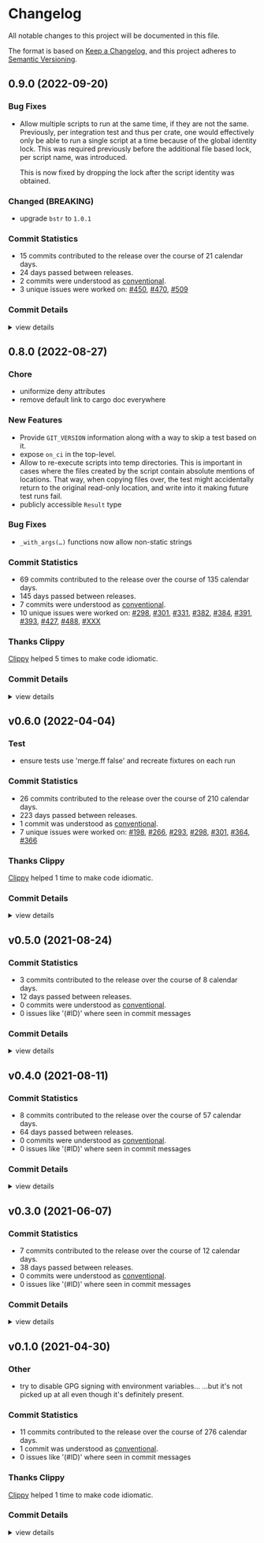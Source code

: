 # Changelog

All notable changes to this project will be documented in this file.

The format is based on [Keep a Changelog](https://keepachangelog.com/en/1.0.0/),
and this project adheres to [Semantic Versioning](https://semver.org/spec/v2.0.0.html).

## 0.9.0 (2022-09-20)

### Bug Fixes

 - <csr-id-cba9edeb403aae4d77087de4167cbabe72525d92/> Allow multiple scripts to run at the same time, if they are not the same.
   Previously, per integration test and thus per crate, one would
   effectively only be able to run a single script at a time because of the
   global identity lock. This was required previously before the additional
   file based lock, per script name, was introduced.
   
   This is now fixed by dropping the lock after the script identity was
   obtained.

### Changed (BREAKING)

 - <csr-id-99905bacace8aed42b16d43f0f04cae996cb971c/> upgrade `bstr` to `1.0.1`

### Commit Statistics

<csr-read-only-do-not-edit/>

 - 15 commits contributed to the release over the course of 21 calendar days.
 - 24 days passed between releases.
 - 2 commits were understood as [conventional](https://www.conventionalcommits.org).
 - 3 unique issues were worked on: [#450](https://github.com/Byron/gitoxide/issues/450), [#470](https://github.com/Byron/gitoxide/issues/470), [#509](https://github.com/Byron/gitoxide/issues/509)

### Commit Details

<csr-read-only-do-not-edit/>

<details><summary>view details</summary>

 * **[#450](https://github.com/Byron/gitoxide/issues/450)**
    - upgrade `bstr` to `1.0.1` ([`99905ba`](https://github.com/Byron/gitoxide/commit/99905bacace8aed42b16d43f0f04cae996cb971c))
    - Allow multiple scripts to run at the same time, if they are not the same. ([`cba9ede`](https://github.com/Byron/gitoxide/commit/cba9edeb403aae4d77087de4167cbabe72525d92))
    - Make tests more robust; fix windows tests ([`1983fbc`](https://github.com/Byron/gitoxide/commit/1983fbc39be3da5598cf3af6fb97f6ea0bc3ec6b))
 * **[#470](https://github.com/Byron/gitoxide/issues/470)**
    - update changelogs prior to release ([`caa7a1b`](https://github.com/Byron/gitoxide/commit/caa7a1bdef74d7d3166a7e38127a59f5ab3cfbdd))
 * **[#509](https://github.com/Byron/gitoxide/issues/509)**
    - some unit tests for the time when something truly unparseable shows up ([`94fc0d6`](https://github.com/Byron/gitoxide/commit/94fc0d60d21c22a0d36f5de986cd9443755141bf))
    - Be more verbose when git version parsing fails ([`9c2f1b5`](https://github.com/Byron/gitoxide/commit/9c2f1b5d03fbcf5dd08c2469ea17da426ea6670c))
 * **Uncategorized**
    - Merge branch 'index-from-tree' ([`172f73c`](https://github.com/Byron/gitoxide/commit/172f73cf26878d153d51790fa01853fa4ba6beb7))
    - make fmt ([`535e967`](https://github.com/Byron/gitoxide/commit/535e967666c6da657ff1b7eff7c64ab27cafb182))
    - Merge branch 'main' into filter-refs-by-spec ([`9aa1d3d`](https://github.com/Byron/gitoxide/commit/9aa1d3dc46d4b1c76af257f573aff3aeef2d3fa8))
    - Merge branch 'main' into filter-refs-by-spec ([`1f6e5ab`](https://github.com/Byron/gitoxide/commit/1f6e5ab15f5fd8d23719b13e6aea59cd231ac0fe))
    - Merge branch 'git_date_parse' ([`75591fb`](https://github.com/Byron/gitoxide/commit/75591fb108ce440ba2f920bebf99158b407e3046))
    - Release git-hash v0.9.9 ([`da0716f`](https://github.com/Byron/gitoxide/commit/da0716f8c27b4f29cfff0e5ce7fcb3d7240f4aeb))
    - Release git-diff v0.18.1, git-discover v0.4.2, git-traverse v0.16.4, git-repository v0.23.1 ([`2571831`](https://github.com/Byron/gitoxide/commit/2571831e5939bf4ea6f19537b0c1ccd71dc99088))
    - fix format ([`1b00ab1`](https://github.com/Byron/gitoxide/commit/1b00ab1d2a38e0ee33570714760a21cc8ca3785e))
    - Fix git_version_from_bytes to handle trailing newline ([`14e4e66`](https://github.com/Byron/gitoxide/commit/14e4e66fe064114f3d9f1dc07ce34497abf8374e))
</details>

## 0.8.0 (2022-08-27)

<csr-id-f7f136dbe4f86e7dee1d54835c420ec07c96cd78/>
<csr-id-533e887e80c5f7ede8392884562e1c5ba56fb9a8/>

### Chore

 - <csr-id-f7f136dbe4f86e7dee1d54835c420ec07c96cd78/> uniformize deny attributes
 - <csr-id-533e887e80c5f7ede8392884562e1c5ba56fb9a8/> remove default link to cargo doc everywhere

### New Features

 - <csr-id-231785644194cd3be0b0dab06224a39ecf0ed714/> Provide `GIT_VERSION` information along with a way to skip a test based on it.
 - <csr-id-654b521323a5822cbb86e57bee159d90576fa5ff/> expose `on_ci` in the top-level.
 - <csr-id-449b6c1555fc2832c712ba51cd41ab9ed79e0b15/> Allow to re-execute scripts into temp directories.
   This is important in cases where the files created by the script
   contain absolute mentions of locations. That way, when copying
   files over, the test might accidentally return to the original
   read-only location, and write into it making future test runs fail.
 - <csr-id-f1635c3ee36678cff9f26135946c281bf4a75331/> publicly accessible `Result` type

### Bug Fixes

 - <csr-id-004dab17deab4c360adb5ac428f6b4951c974fe3/> `_with_args(…)` functions now allow non-static strings

### Commit Statistics

<csr-read-only-do-not-edit/>

 - 69 commits contributed to the release over the course of 135 calendar days.
 - 145 days passed between releases.
 - 7 commits were understood as [conventional](https://www.conventionalcommits.org).
 - 10 unique issues were worked on: [#298](https://github.com/Byron/gitoxide/issues/298), [#301](https://github.com/Byron/gitoxide/issues/301), [#331](https://github.com/Byron/gitoxide/issues/331), [#382](https://github.com/Byron/gitoxide/issues/382), [#384](https://github.com/Byron/gitoxide/issues/384), [#391](https://github.com/Byron/gitoxide/issues/391), [#393](https://github.com/Byron/gitoxide/issues/393), [#427](https://github.com/Byron/gitoxide/issues/427), [#488](https://github.com/Byron/gitoxide/issues/488), [#XXX](https://github.com/Byron/gitoxide/issues/XXX)

### Thanks Clippy

<csr-read-only-do-not-edit/>

[Clippy](https://github.com/rust-lang/rust-clippy) helped 5 times to make code idiomatic. 

### Commit Details

<csr-read-only-do-not-edit/>

<details><summary>view details</summary>

 * **[#298](https://github.com/Byron/gitoxide/issues/298)**
    - upgrade dependencies ([`b039d39`](https://github.com/Byron/gitoxide/commit/b039d39613bb14d49670c4d8b586f76ffb420d03))
 * **[#301](https://github.com/Byron/gitoxide/issues/301)**
    - Allow to re-execute scripts into temp directories. ([`449b6c1`](https://github.com/Byron/gitoxide/commit/449b6c1555fc2832c712ba51cd41ab9ed79e0b15))
    - don't print archive message if archive is excluded ([`c6bd30e`](https://github.com/Byron/gitoxide/commit/c6bd30e81997931d1f65a62924d20fe5e74b8521))
    - Support unique directories for different platforms ([`0b385b3`](https://github.com/Byron/gitoxide/commit/0b385b31cf95d500f9ec2d05be0894956e40e4a1))
    - Use git exclude information to determine if archives should be generated ([`4a3dccc`](https://github.com/Byron/gitoxide/commit/4a3dccc7fc7a5e190d88af8c7eb0713edbada55f))
    - Add TODO ([`778fd77`](https://github.com/Byron/gitoxide/commit/778fd7703920e6a2693beb59aad611f3c9fab106))
    - publicly accessible `Result` type ([`f1635c3`](https://github.com/Byron/gitoxide/commit/f1635c3ee36678cff9f26135946c281bf4a75331))
 * **[#331](https://github.com/Byron/gitoxide/issues/331)**
    - expose `on_ci` in the top-level. ([`654b521`](https://github.com/Byron/gitoxide/commit/654b521323a5822cbb86e57bee159d90576fa5ff))
    - move `Env` test utility into `git-testtools` ([`bd3f4d0`](https://github.com/Byron/gitoxide/commit/bd3f4d014dd7df7a1e25defa8eea7253eec1560a))
 * **[#382](https://github.com/Byron/gitoxide/issues/382)**
    - Simplify state tests ([`fc61c0d`](https://github.com/Byron/gitoxide/commit/fc61c0d4f7cb3cd9073418e4d8edc55cd14f5fb3))
 * **[#384](https://github.com/Byron/gitoxide/issues/384)**
    - enforce signal handler setup to cleanup tempfiles on abort ([`1caf3ae`](https://github.com/Byron/gitoxide/commit/1caf3ae2cabee776dc45a687f00ce386c27ab87d))
    - No need to isolate archives by crate name ([`19d46f3`](https://github.com/Byron/gitoxide/commit/19d46f35440419b9911b6e2bca2cfc975865dce9))
    - provide some more information when using archives; debug windows more ([`4f5b1fd`](https://github.com/Byron/gitoxide/commit/4f5b1fd5e6440208c460388a9d69d664d6d8d0d7))
    - protect test generation from multi-process races ([`1aec924`](https://github.com/Byron/gitoxide/commit/1aec924f009fd16b953cd1313b9408558b1c7aeb))
    - definitely don't follow symlnks ([`1343448`](https://github.com/Byron/gitoxide/commit/13434481c44efbc170cb74dd9057807c3ee58e01))
    - make sure existing files aren't written into ([`9b5a8a2`](https://github.com/Byron/gitoxide/commit/9b5a8a243d49b6567d1db31050d3bf3123dd54d3))
    - extraction of tar archives with identity check ([`07c1f07`](https://github.com/Byron/gitoxide/commit/07c1f0752fefbd3e49ef414bced2ca6bbc844448))
    - assure there are no archive file-name clashes across crates ([`c30bebf`](https://github.com/Byron/gitoxide/commit/c30bebf4f0272fe728e18b1932e419128f63ed44))
    - actual compression of archives ([`5dd3d82`](https://github.com/Byron/gitoxide/commit/5dd3d82aa68c9024cd1742043a3c56cd6b0665fd))
    - simple creation of test-archives ([`f1e107a`](https://github.com/Byron/gitoxide/commit/f1e107aa864107e02309b15b41da8d8f962e19a6))
    - make sure archives are handled by git-lfs ([`f744a6c`](https://github.com/Byron/gitoxide/commit/f744a6cc8b453ea349664540af4be0566e376528))
    - frame for extracting and generating archives ([`92c7044`](https://github.com/Byron/gitoxide/commit/92c7044cfbc3054b237ea7c79da981bb91908812))
    - further partition generated test directories by script name ([`e141ddb`](https://github.com/Byron/gitoxide/commit/e141ddbdd2e0677e921856b30096733530fde569))
    - auto-set commit.gpgsign=false when executing git ([`c23feb6`](https://github.com/Byron/gitoxide/commit/c23feb64ad157180cfba8a11c882b829733ea8f6))
 * **[#391](https://github.com/Byron/gitoxide/issues/391)**
    - also write a failure marker if archive creation failed ([`7f88c7f`](https://github.com/Byron/gitoxide/commit/7f88c7f9d908df39ad4e710402783dca35eb758f))
    - auto-clean test fixtures on re-run if they failed previously ([`3617ff4`](https://github.com/Byron/gitoxide/commit/3617ff411224a691057eb1c39c4144b932b33f51))
 * **[#393](https://github.com/Byron/gitoxide/issues/393)**
    - Add support for disabling archive usage ([`624ad2e`](https://github.com/Byron/gitoxide/commit/624ad2ef42172556efe942129f6f46dd627250d5))
 * **[#427](https://github.com/Byron/gitoxide/issues/427)**
    - make fmt ([`4b320e7`](https://github.com/Byron/gitoxide/commit/4b320e773368ac5e8c38dd8a779ef3d6d2d024ec))
 * **[#488](https://github.com/Byron/gitoxide/issues/488)**
    - Provide `GIT_VERSION` information along with a way to skip a test based on it. ([`2317856`](https://github.com/Byron/gitoxide/commit/231785644194cd3be0b0dab06224a39ecf0ed714))
 * **[#XXX](https://github.com/Byron/gitoxide/issues/XXX)**
    - `_with_args(…)` functions now allow non-static strings ([`004dab1`](https://github.com/Byron/gitoxide/commit/004dab17deab4c360adb5ac428f6b4951c974fe3))
 * **Uncategorized**
    - Release git-worktree v0.4.3, git-testtools v0.8.0 ([`b2e4bf2`](https://github.com/Byron/gitoxide/commit/b2e4bf2c11ff2c3c32efcb91837fb5677714bdf9))
    - Release git-attributes v0.3.3, git-ref v0.15.3, git-index v0.4.3, git-worktree v0.4.3, git-testtools v0.8.0 ([`baad4ce`](https://github.com/Byron/gitoxide/commit/baad4ce51fe0e8c0c1de1b08148d8303878ca37b))
    - prepare changelogs prior to release of git-testtools ([`7668e38`](https://github.com/Byron/gitoxide/commit/7668e38fab8891ed7e73fae3a6f5a8772e0f0d0b))
    - Release git-date v0.0.5, git-hash v0.9.8, git-features v0.22.2, git-actor v0.11.3, git-glob v0.3.2, git-quote v0.2.1, git-attributes v0.3.2, git-tempfile v2.0.4, git-lock v2.1.1, git-validate v0.5.5, git-object v0.20.2, git-ref v0.15.2, git-sec v0.3.1, git-config v0.7.0, git-credentials v0.4.0, git-diff v0.17.2, git-discover v0.4.1, git-bitmap v0.1.2, git-index v0.4.2, git-mailmap v0.3.2, git-chunk v0.3.1, git-traverse v0.16.2, git-pack v0.21.2, git-odb v0.31.2, git-packetline v0.12.7, git-url v0.7.2, git-transport v0.19.2, git-protocol v0.19.0, git-revision v0.4.2, git-refspec v0.1.0, git-worktree v0.4.2, git-repository v0.22.0, safety bump 4 crates ([`4974eca`](https://github.com/Byron/gitoxide/commit/4974eca96d525d1ee4f8cad79bb713af7a18bf9d))
    - Merge branch 'example-new-repo' ([`946dd3a`](https://github.com/Byron/gitoxide/commit/946dd3a80522ef437e09528a93aa1433f01b0ee8))
    - thanks clippy ([`9aa8277`](https://github.com/Byron/gitoxide/commit/9aa827785c25e63dd1b351a7cc553f140fb93c2e))
    - uniformize deny attributes ([`f7f136d`](https://github.com/Byron/gitoxide/commit/f7f136dbe4f86e7dee1d54835c420ec07c96cd78))
    - remove default link to cargo doc everywhere ([`533e887`](https://github.com/Byron/gitoxide/commit/533e887e80c5f7ede8392884562e1c5ba56fb9a8))
    - Release git-date v0.0.3, git-actor v0.11.1, git-attributes v0.3.1, git-tempfile v2.0.3, git-object v0.20.1, git-ref v0.15.1, git-config v0.6.1, git-diff v0.17.1, git-discover v0.4.0, git-bitmap v0.1.1, git-index v0.4.1, git-mailmap v0.3.1, git-traverse v0.16.1, git-pack v0.21.1, git-odb v0.31.1, git-packetline v0.12.6, git-url v0.7.1, git-transport v0.19.1, git-protocol v0.18.1, git-revision v0.4.0, git-worktree v0.4.1, git-repository v0.21.0, safety bump 5 crates ([`c96473d`](https://github.com/Byron/gitoxide/commit/c96473dce21c3464aacbc0a62d520c1a33172611))
    - Release git-hash v0.9.7, git-features v0.22.1 ([`232784a`](https://github.com/Byron/gitoxide/commit/232784a59ded3e8016e4257c7e146ad385cdd64a))
    - fix CI for good ([`e0c0b8c`](https://github.com/Byron/gitoxide/commit/e0c0b8c7c1898b2bc11a915e8e4fb8426295ccbb))
    - Merge branch 'write-index-files' into write-index-v2 ([`cddc2ca`](https://github.com/Byron/gitoxide/commit/cddc2ca06f63f66e887ff821452d1f56fb08fe6a))
    - Merge branch 'write-index-files' into rev-parse-delegate ([`370110d`](https://github.com/Byron/gitoxide/commit/370110d3356528af38150c2280ed505354ceca5b))
    - Merge branch 'main' into rev-parse-delegate ([`4ae2bed`](https://github.com/Byron/gitoxide/commit/4ae2bedfc25d1881d58ebdc54aca0936c68d4859))
    - Merge branch 'main' into rev-parse-delegate ([`6da8250`](https://github.com/Byron/gitoxide/commit/6da82507588d3bc849217c11d9a1d398b67f2ed6))
    - Add docs related to archives. ([`f409a2a`](https://github.com/Byron/gitoxide/commit/f409a2ae88f2b0d80c7d160563c07935993203a6))
    - Add documentation to test-tools. ([`074b283`](https://github.com/Byron/gitoxide/commit/074b2833d15c8483bd89e4bde4486c0c7df14637))
    - make fmt ([`47724c0`](https://github.com/Byron/gitoxide/commit/47724c0edb382c036a3fc99884becfd2b0740d4b))
    - Release git-hash v0.9.6, git-features v0.22.0, git-date v0.0.2, git-actor v0.11.0, git-glob v0.3.1, git-path v0.4.0, git-attributes v0.3.0, git-tempfile v2.0.2, git-object v0.20.0, git-ref v0.15.0, git-sec v0.3.0, git-config v0.6.0, git-credentials v0.3.0, git-diff v0.17.0, git-discover v0.3.0, git-index v0.4.0, git-mailmap v0.3.0, git-traverse v0.16.0, git-pack v0.21.0, git-odb v0.31.0, git-url v0.7.0, git-transport v0.19.0, git-protocol v0.18.0, git-revision v0.3.0, git-worktree v0.4.0, git-repository v0.20.0, git-commitgraph v0.8.0, gitoxide-core v0.15.0, gitoxide v0.13.0, safety bump 22 crates ([`4737b1e`](https://github.com/Byron/gitoxide/commit/4737b1eea1d4c9a8d5a69fb63ecac5aa5d378ae5))
    - thanks clippy ([`49f5a54`](https://github.com/Byron/gitoxide/commit/49f5a5415c119267ea37e20fb198df80f621cbde))
    - Release git-path v0.3.0, safety bump 14 crates ([`400c9be`](https://github.com/Byron/gitoxide/commit/400c9bec49e4ec5351dc9357b246e7677a63ea35))
    - Release git-date v0.0.1, git-hash v0.9.5, git-features v0.21.1, git-actor v0.10.1, git-path v0.2.0, git-attributes v0.2.0, git-ref v0.14.0, git-sec v0.2.0, git-config v0.5.0, git-credentials v0.2.0, git-discover v0.2.0, git-pack v0.20.0, git-odb v0.30.0, git-url v0.6.0, git-transport v0.18.0, git-protocol v0.17.0, git-revision v0.2.1, git-worktree v0.3.0, git-repository v0.19.0, safety bump 13 crates ([`a417177`](https://github.com/Byron/gitoxide/commit/a41717712578f590f04a33d27adaa63171f25267))
    - Release git-sec v0.1.2, git-discover v0.1.3, cargo-smart-release v0.10.2 ([`6cd365e`](https://github.com/Byron/gitoxide/commit/6cd365e2cf6851f5cdecc22f3b1667440ad011b0))
    - Merge branch 'davidkna-admin-sec' ([`3d0e2c2`](https://github.com/Byron/gitoxide/commit/3d0e2c2d4ebdbe3dff01846aac3375128353a2e1))
    - Release git-path v0.1.3, git-discover v0.1.2, git-repository v0.18.1, cargo-smart-release v0.10.1 ([`b7399cc`](https://github.com/Byron/gitoxide/commit/b7399cc44ee419355a649a7b0ba7b352cd48b400))
    - Merge branch 'davidkna-discover-x-fs' ([`9abaeda`](https://github.com/Byron/gitoxide/commit/9abaeda2d22e2dbb1db1632c6eb637f1458d06e1))
    - Release git-path v0.1.2, git-sec v0.1.1, git-config v0.4.0, git-discover v0.1.1, git-pack v0.19.1, git-repository v0.18.0, cargo-smart-release v0.10.0, safety bump 2 crates ([`ceb6dff`](https://github.com/Byron/gitoxide/commit/ceb6dff13362a2b4318a551893217c1d11643b9f))
    - Release git-hash v0.9.4, git-features v0.21.0, git-actor v0.10.0, git-glob v0.3.0, git-path v0.1.1, git-attributes v0.1.0, git-sec v0.1.0, git-config v0.3.0, git-credentials v0.1.0, git-validate v0.5.4, git-object v0.19.0, git-diff v0.16.0, git-lock v2.1.0, git-ref v0.13.0, git-discover v0.1.0, git-index v0.3.0, git-mailmap v0.2.0, git-traverse v0.15.0, git-pack v0.19.0, git-odb v0.29.0, git-packetline v0.12.5, git-url v0.5.0, git-transport v0.17.0, git-protocol v0.16.0, git-revision v0.2.0, git-worktree v0.2.0, git-repository v0.17.0, safety bump 20 crates ([`654cf39`](https://github.com/Byron/gitoxide/commit/654cf39c92d5aa4c8d542a6cadf13d4acef6a78e))
    - make fmt ([`e043807`](https://github.com/Byron/gitoxide/commit/e043807abf364ca46d00760e2f281528efe20c75))
    - Merge branch 'main' into refs-and-worktrees ([`9cf0c7b`](https://github.com/Byron/gitoxide/commit/9cf0c7bd0cc5419137db5796f3a5b91bdf3dcc94))
    - thanks clippy ([`60cf67c`](https://github.com/Byron/gitoxide/commit/60cf67cb081b91932d9943b9c525cac2c0cf0782))
    - Merge branch 'main' into msrv-for-windows ([`7cb1972`](https://github.com/Byron/gitoxide/commit/7cb19729133325bdfacedf44cdc0500cbcf36684))
    - make fmt ([`251b6df`](https://github.com/Byron/gitoxide/commit/251b6df5dbdda24b7bdc452085f808f3acef69d8))
    - Merge branch 'git_includeif' of https://github.com/svetli-n/gitoxide into svetli-n-git_includeif ([`0e01da7`](https://github.com/Byron/gitoxide/commit/0e01da74dffedaa46190db6a7b60a2aaff190d81))
    - Merge branch 'main' into worktree-stack ([`8674c11`](https://github.com/Byron/gitoxide/commit/8674c11973e5282d087e35a71c70e418b6cc75be))
    - set the time to wait for lock to longest expected runtime of fixture scripts ([`eea3988`](https://github.com/Byron/gitoxide/commit/eea3988462a61e8a64d646a15d062d13fdbfb615))
    - More robust archive creation on windows ([`e7b2d8f`](https://github.com/Byron/gitoxide/commit/e7b2d8f446b41b26b518abf7d1b048605ef2bbe8))
    - thanks clippy ([`658862e`](https://github.com/Byron/gitoxide/commit/658862eeb042073632f5a3f203e264a47151d454))
    - thanks clippy ([`c8d218c`](https://github.com/Byron/gitoxide/commit/c8d218c6399f52fb1a57eca22005196d1c686774))
</details>

## v0.6.0 (2022-04-04)

<csr-id-1d5ab44145ccbc2064ee8cc7acebb62db82c45aa/>

### Test

 - <csr-id-1d5ab44145ccbc2064ee8cc7acebb62db82c45aa/> ensure tests use 'merge.ff false' and recreate fixtures on each run

### Commit Statistics

<csr-read-only-do-not-edit/>

 - 26 commits contributed to the release over the course of 210 calendar days.
 - 223 days passed between releases.
 - 1 commit was understood as [conventional](https://www.conventionalcommits.org).
 - 7 unique issues were worked on: [#198](https://github.com/Byron/gitoxide/issues/198), [#266](https://github.com/Byron/gitoxide/issues/266), [#293](https://github.com/Byron/gitoxide/issues/293), [#298](https://github.com/Byron/gitoxide/issues/298), [#301](https://github.com/Byron/gitoxide/issues/301), [#364](https://github.com/Byron/gitoxide/issues/364), [#366](https://github.com/Byron/gitoxide/issues/366)

### Thanks Clippy

<csr-read-only-do-not-edit/>

[Clippy](https://github.com/rust-lang/rust-clippy) helped 1 time to make code idiomatic. 

### Commit Details

<csr-read-only-do-not-edit/>

<details><summary>view details</summary>

 * **[#198](https://github.com/Byron/gitoxide/issues/198)**
    - fix windows tests by transforming line endings ([`e276d77`](https://github.com/Byron/gitoxide/commit/e276d777eb7a88dc424badbf88a929b5f567e5de))
 * **[#266](https://github.com/Byron/gitoxide/issues/266)**
    - a failing test to show the handle-stability doesn't quite work yet ([`5562e88`](https://github.com/Byron/gitoxide/commit/5562e8888cd8ac8fc3d89a41f8e8cc5cec7b8ca6))
    - refactor ([`c499843`](https://github.com/Byron/gitoxide/commit/c499843485a8af102cb4d3594c4e6014976c5aa0))
 * **[#293](https://github.com/Byron/gitoxide/issues/293)**
    - REUC reading works ([`29c1af9`](https://github.com/Byron/gitoxide/commit/29c1af9b2d7b9879a806fc84cfc89ed6c0d7f083))
    - use parking_lot mutex to avoid poison errors ([`d8ca74f`](https://github.com/Byron/gitoxide/commit/d8ca74f358e802916353f545b90127f9a7bb5137))
    - base setup for index testing ([`aa60fdf`](https://github.com/Byron/gitoxide/commit/aa60fdf3d86e08877c88f9e4973f546642ed1370))
 * **[#298](https://github.com/Byron/gitoxide/issues/298)**
    - upgrade parking_lot and cargo_toml ([`f95c1a0`](https://github.com/Byron/gitoxide/commit/f95c1a0d9c19bcc6feb9b8739a09d86f9970a0e0))
 * **[#301](https://github.com/Byron/gitoxide/issues/301)**
    - refactor ([`9ea1e44`](https://github.com/Byron/gitoxide/commit/9ea1e4474a3ce803da7a56e1fc1748f65c11a876))
 * **[#364](https://github.com/Byron/gitoxide/issues/364)**
    - add test-tools changelog prior to release ([`1ebc16a`](https://github.com/Byron/gitoxide/commit/1ebc16a6ac9ef188c188a52737820773aa949cee))
 * **[#366](https://github.com/Byron/gitoxide/issues/366)**
    - quickfix for unintentionally using 'unicode' feature of bytecode ([`fb5593a`](https://github.com/Byron/gitoxide/commit/fb5593a7272498ae042b6c8c7605faa3d253fa10))
 * **Uncategorized**
    - Release git-testtools v0.6.0 ([`45386a0`](https://github.com/Byron/gitoxide/commit/45386a0b135656681dbdf8c47ad888b50e68f151))
    - Merge branch 'for-onefetch' ([`8e5cb65`](https://github.com/Byron/gitoxide/commit/8e5cb65da75036a13ed469334e7ae6c527d9fff6))
    - Release git-hash v0.9.3, git-features v0.20.0, git-config v0.2.0, safety bump 12 crates ([`f0cbb24`](https://github.com/Byron/gitoxide/commit/f0cbb24b2e3d8f028be0e773f9da530da2656257))
    - Merge branch 'main' into mailmap ([`b2df941`](https://github.com/Byron/gitoxide/commit/b2df941feaf5ae9fa170fa49270189f3527f2eab))
    - thanks clippy ([`1038dab`](https://github.com/Byron/gitoxide/commit/1038dab842b32ec1359a53236b241a91427ccb65))
    - add `fixture_bytes` to test tools ([`85e3820`](https://github.com/Byron/gitoxide/commit/85e3820caa106a32c3406fd1e9e4c67fb0033bc5))
    - Commit to using 'unicode' feature of bstr as git-object wants it too ([`471fa62`](https://github.com/Byron/gitoxide/commit/471fa62b142ba744541d7472464d62826f5c6b93))
    - Merge branch 'AP2008-implement-worktree' ([`f32c669`](https://github.com/Byron/gitoxide/commit/f32c669bc519d59a1f1d90d61cc48a422c86aede))
    - Release git-hash v0.9.2, git-object v0.17.1, git-pack v0.16.1 ([`0db19b8`](https://github.com/Byron/gitoxide/commit/0db19b8deaf11a4d4cbc03fa3ae40eea104bc302))
    - Merge branch 'index-information' ([`025f157`](https://github.com/Byron/gitoxide/commit/025f157de10a509a4b36a9aed41de80487e8c15c))
    - Release git-hash v0.9.1, git-features v0.19.1, git-actor v0.8.0, git-config v0.1.10, git-object v0.17.0, git-diff v0.13.0, git-tempfile v1.0.4, git-chunk v0.3.0, git-traverse v0.12.0, git-pack v0.16.0, git-odb v0.26.0, git-packetline v0.12.3, git-url v0.3.5, git-transport v0.15.0, git-protocol v0.14.0, git-ref v0.11.0, git-repository v0.14.0, cargo-smart-release v0.8.0, safety bump 4 crates ([`373cbc8`](https://github.com/Byron/gitoxide/commit/373cbc877f7ad60dac682e57c52a7b90f108ebe3))
    - Release git-bitmap v0.0.1, git-hash v0.9.0, git-features v0.19.0, git-index v0.1.0, safety bump 9 crates ([`4624725`](https://github.com/Byron/gitoxide/commit/4624725f54a34dd6b35d3632fb3516965922f60a))
    - ensure tests use 'merge.ff false' and recreate fixtures on each run ([`1d5ab44`](https://github.com/Byron/gitoxide/commit/1d5ab44145ccbc2064ee8cc7acebb62db82c45aa))
    - Release git-hash v0.8.0, git-features v0.17.0, git-actor v0.6.0, git-object v0.15.0, git-diff v0.11.0, git-traverse v0.10.0, git-pack v0.13.0, git-odb v0.23.0, git-packetline v0.12.0, git-transport v0.13.0, git-protocol v0.12.0, git-ref v0.9.0, git-repository v0.11.0, git-commitgraph v0.6.0, gitoxide-core v0.12.0, gitoxide v0.10.0, cargo-smart-release v0.5.0, safety bump 16 crates ([`0e02953`](https://github.com/Byron/gitoxide/commit/0e029537a7f6242d02ccf7e63d8d92f5246e6c5e))
    - Adjusting changelogs prior to release of git-hash v0.7.0, git-features v0.16.5, git-actor v0.5.3, git-validate v0.5.3, git-object v0.14.1, git-diff v0.10.0, git-tempfile v1.0.3, git-lock v1.0.1, git-traverse v0.9.0, git-pack v0.12.0, git-odb v0.22.0, git-packetline v0.11.0, git-url v0.3.4, git-transport v0.12.0, git-protocol v0.11.0, git-ref v0.8.0, git-repository v0.10.0, cargo-smart-release v0.4.0, safety bump 3 crates ([`a474395`](https://github.com/Byron/gitoxide/commit/a47439590e36b1cb8b516b6053fd5cbfc42efed7))
    - Bump git-hash v0.6.0 ([`6efd90d`](https://github.com/Byron/gitoxide/commit/6efd90db54f7f7441b76159dba3be80c15657a3d))
</details>

## v0.5.0 (2021-08-24)

### Commit Statistics

<csr-read-only-do-not-edit/>

 - 3 commits contributed to the release over the course of 8 calendar days.
 - 12 days passed between releases.
 - 0 commits were understood as [conventional](https://www.conventionalcommits.org).
 - 0 issues like '(#ID)' where seen in commit messages

### Commit Details

<csr-read-only-do-not-edit/>

<details><summary>view details</summary>

 * **Uncategorized**
    - Release git-testtools v0.5.0 ([`86e0a92`](https://github.com/Byron/gitoxide/commit/86e0a92c7dc3b69a766aeac1b675b148d61a7ec5))
    - Upgrade to nom-7 ([`f0aa3e1`](https://github.com/Byron/gitoxide/commit/f0aa3e1b5b407b2afd187c9cb622676fcddaf706))
    - Apply nightly rustfmt rules. ([`5e0edba`](https://github.com/Byron/gitoxide/commit/5e0edbadb39673d4de640f112fa306349fb11814))
</details>

## v0.4.0 (2021-08-11)

### Commit Statistics

<csr-read-only-do-not-edit/>

 - 8 commits contributed to the release over the course of 57 calendar days.
 - 64 days passed between releases.
 - 0 commits were understood as [conventional](https://www.conventionalcommits.org).
 - 0 issues like '(#ID)' where seen in commit messages

### Commit Details

<csr-read-only-do-not-edit/>

<details><summary>view details</summary>

 * **Uncategorized**
    - (cargo-release) version 0.4.0 ([`70ef344`](https://github.com/Byron/gitoxide/commit/70ef3442775b54ba9e4ee9ebfffb37af9804cc5b))
    - (cargo-release) version 0.5.0 ([`ae02dab`](https://github.com/Byron/gitoxide/commit/ae02dabae961089a92a21e6a60a7006de4b56dad))
    - [pack] refactor ([`9ee1e22`](https://github.com/Byron/gitoxide/commit/9ee1e22fa5c5d97ff626f0dfc44706272433bfef))
    - [ref] packed refs header line parsing ([`fde5543`](https://github.com/Byron/gitoxide/commit/fde5543ad22395e27266db02a5442a33d16e68c5))
    - [tools] fix create writable fixture ([`bf7783d`](https://github.com/Byron/gitoxide/commit/bf7783dd9ccc9ac433b978b9dded0d38f7351494))
    - [ref] on the way towards realistic transactions… ([`c808cb1`](https://github.com/Byron/gitoxide/commit/c808cb17b2fea12e018fabb789862e9b7703e49b))
    - [ref] on the way to setup the first transaction test ([`29c0b51`](https://github.com/Byron/gitoxide/commit/29c0b51625e2c7e3a8d60075bb925126a024dc83))
    - Bump once_cell from 1.7.2 to 1.8.0 ([`bd323d9`](https://github.com/Byron/gitoxide/commit/bd323d911b6becf8b379343c6ef56ec46e28fa28))
</details>

## v0.3.0 (2021-06-07)

### Commit Statistics

<csr-read-only-do-not-edit/>

 - 7 commits contributed to the release over the course of 12 calendar days.
 - 38 days passed between releases.
 - 0 commits were understood as [conventional](https://www.conventionalcommits.org).
 - 0 issues like '(#ID)' where seen in commit messages

### Commit Details

<csr-read-only-do-not-edit/>

<details><summary>view details</summary>

 * **Uncategorized**
    - (cargo-release) version 0.3.0 ([`6b33678`](https://github.com/Byron/gitoxide/commit/6b33678f83e6d261ca15c4a7634ff5b4e66d81dd))
    - Merge branch 'dependabot/cargo/crc-2.0.0' ([`683c44d`](https://github.com/Byron/gitoxide/commit/683c44db682d8dbef401286963e84cdca145abc8))
    - (cargo-release) version 0.2.0 ([`3286e42`](https://github.com/Byron/gitoxide/commit/3286e42547b59df6365087cbae9ce1c9c959faad))
    - Manually fix crc in tooling ([`48fa9bc`](https://github.com/Byron/gitoxide/commit/48fa9bc80876a0186f43add6c6d3477385241f5e))
    - Bump crc from 1.8.1 to 2.0.0 ([`07f08ac`](https://github.com/Byron/gitoxide/commit/07f08ac1ea04ec278993ad1a5fc1d4f243bf8eb7))
    - (cargo-release) version 0.4.0 ([`866f86f`](https://github.com/Byron/gitoxide/commit/866f86f59e66652968dcafc1a57912f9849cb21d))
    - [git-ref] the first failing test ([`7e802a0`](https://github.com/Byron/gitoxide/commit/7e802a0576230dfc666c253d484ea255f265f92f))
</details>

## v0.1.0 (2021-04-30)

<csr-id-29bf8ca8399b6d4941aa242b9f08c74e59a179bb/>

### Other

 - <csr-id-29bf8ca8399b6d4941aa242b9f08c74e59a179bb/> try to disable GPG signing with environment variables…
   …but it's not picked up at all even though it's definitely present.

### Commit Statistics

<csr-read-only-do-not-edit/>

 - 11 commits contributed to the release over the course of 276 calendar days.
 - 1 commit was understood as [conventional](https://www.conventionalcommits.org).
 - 0 issues like '(#ID)' where seen in commit messages

### Thanks Clippy

<csr-read-only-do-not-edit/>

[Clippy](https://github.com/rust-lang/rust-clippy) helped 1 time to make code idiomatic. 

### Commit Details

<csr-read-only-do-not-edit/>

<details><summary>view details</summary>

 * **Uncategorized**
    - prepare test utilities for release… ([`d35e654`](https://github.com/Byron/gitoxide/commit/d35e654747f96cec93bdecd1314ce325129cbc44))
    - [tree-diff] Beginning of more nested test-suite… ([`b8a90e7`](https://github.com/Byron/gitoxide/commit/b8a90e7c9347b0eefdbef6f4c724cc0561cd79c9))
    - fix debug assert, thanks gitpython ([`fe954b9`](https://github.com/Byron/gitoxide/commit/fe954b9f6d26bd8629f24a01bd2a06f9800deed0))
    - Revert "FAIL: try to disable GPG signing with environment variables…" ([`e326352`](https://github.com/Byron/gitoxide/commit/e326352eec7bd1aae13f770328979e5730ffc32b))
    - try to disable GPG signing with environment variables… ([`29bf8ca`](https://github.com/Byron/gitoxide/commit/29bf8ca8399b6d4941aa242b9f08c74e59a179bb))
    - Thanks, cargo audit ([`4f293f5`](https://github.com/Byron/gitoxide/commit/4f293f5036c44a69ccacf102d35202adad83bbe0))
    - thanks clippy ([`002792a`](https://github.com/Byron/gitoxide/commit/002792a8bc2512c92c16fd28662c26c9b3a12572))
    - Set environment in testtools to freeze repositories generation scripts ([`eaad3ab`](https://github.com/Byron/gitoxide/commit/eaad3ab69338115439a553ba1062160dc3a08082))
    - faster repeated tests if fixtures don't change ([`792277f`](https://github.com/Byron/gitoxide/commit/792277f241446086dd6c9b78f688363d4e66e5a7))
    - Allow the use of shared test utilities across crates ([`b117626`](https://github.com/Byron/gitoxide/commit/b117626df6da714c24d2b7914301678e89d2d0cb))
    - The first test with the new and nice and cheap journey test tool ([`d3c99e1`](https://github.com/Byron/gitoxide/commit/d3c99e1cf3125ab107e12718b39ac9b7c9a9165c))
</details>

